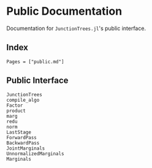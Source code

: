# Public Documentation

Documentation for `JunctionTrees.jl`'s public interface.

## Index

```@index
Pages = ["public.md"]
```

## Public Interface

```@docs
JunctionTrees
compile_algo
Factor
product
marg
redu
norm
LastStage
ForwardPass
BackwardPass
JointMarginals
UnnormalizedMarginals
Marginals
```

